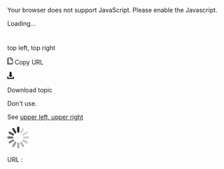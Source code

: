Your browser does not support JavaScript. Please enable the Javascript.

Loading...

# 

top left, top right

![Copy URL](top-left-top-right_files/Copy.png)
Copy URL

![Download](top-left-top-right_files/Download.png)

Download topic

Don't use.

See [upper left, upper right](https://worldready.cloudapp.net/Styleguide/Read?id=2700&topicid=36349)

![In progress](top-left-top-right_files/activity-large.gif)

URL :
